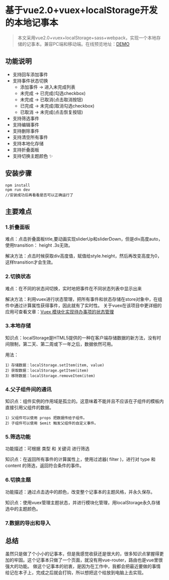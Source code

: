 # 基于vue2.0+vuex+localStorage开发的本地记事本

> 本文采用vue2.0+vuex+localStorage+sass+webpack，实现一个本地存储的记事本。兼容PC端和移动端。在线预览地址：[DEMO](https://cuican1999224.github.io/Vue-Notepad./dist/index.html)

## 功能说明

- 支持回车添加事件
- 支持事件状态切换
	- 添加事件 -> 进入未完成列表
	- 未完成 -> 已完成(勾选checkbox)
	- 未完成 -> 已取消(点击取消按钮)
	- 已完成 -> 未完成(取消勾选checkbox)
	- 已取消 -> 未完成(点击恢复按钮)
- 支持筛选事件
- 支持编辑事件
- 支持删除事件
- 支持清空所有事件
- 支持本地化存储
- 支持折叠面板
- 支持切换主题颜色 :sparkles:

## 安装步骤
	npm install
	npm run dev
	//安装成功后再看看是否可以正确运行了
## 主要难点

### 1.折叠面板

难点：点击折叠面板title,要动画实现sliderUp和sliderDown，但是div高度auto，使用transition： height .3s无效。

解决方法：点击时候获取div高度值，赋值给style.height，然后再改变高度为0，这样transition才会生效。

### 2.切换状态

难点：在不同的状态间切换，实时地把事件在不同状态列表中显示出来

解决方法：利用vuex进行状态管理，把所有事件和状态存储在store对象中，在组件中通过计算属性获得事件，因此就有了实时性。
关于vuex在该项目中更详细的应用可查看文章：[Vuex 模块化实现待办事项的状态管理](https://github.com/lin-xin/blog/issues/5)

### 3.本地存储

知识点：localStorage是HTML5提供的一种在客户端存储数据的新方法，没有时间限制，第二天、第二周或下一年之后，数据依然可用。

用法：

	1）存储数据：localStorage.setItem(item, value)
	2）获取数据：localStorage.getItem(item)
	3）移除数据：localStorage.removeItem(item)


### 4.父子组件间的通讯
	
知识点：组件实例的作用域是孤立的。这意味着不能并且不应该在子组件的模板内直接引用父组件的数据。

	1）父组件可以使用 props 把数据传给子组件。
	2）子组件可以使用 $emit 触发父组件的自定义事件。


### 5.筛选功能

功能描述：可根据 类型 和 关键词 进行筛选

知识点：在返回所有事件的计算属性上，使用过滤器( filter )，进行对 type 和 content 的筛选，返回符合条件的事件。

### 6.切换主题

功能描述：通过点击选中的颜色，改变整个记事本的主题风格，并永久保存。

知识点：使用vuex管理主题状态，并进行模块化管理，用localStorage永久存储选中的主题颜色。

### 7.数据的导出和导入

## 总结 ##

虽然只是做了个小小的记事本，但是我感觉收获还是很大的，很多知识点掌握得更加的牢固。这个记事本只做了一个页面，就没有用vue-router，路由也是vue里很强大的功能。
做这个记事本的初衷，是因为在工作中，我都会把最近要做的事情给记在本子上，完成之后就会打钩，所以想把这个给放到电脑上去实现。